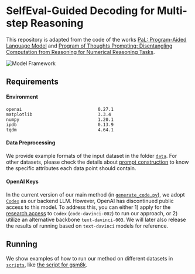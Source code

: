 # SelfEval-Guided Decoding for Multi-step Reasoning

This repository is adapted from the code of the works [PaL: Program-Aided Language Model](https://github.com/reasoning-machines/pal) and [Program of Thoughts Prompting: Disentangling Computation from Reasoning for Numerical Reasoning Tasks](https://github.com/wenhuchen/Program-of-Thoughts). 

![Model Framework](figures/framework-prompt.png)

## Requirements

#### Environment

```
openai                             0.27.1
matplotlib                         3.3.4
numpy                              1.20.1
ipdb                               0.13.9
tqdm                               4.64.1
```

#### Data Preprocessing

We provide example formats of the input dataset in the folder [`data`](data).
For other datasets, please check the details about [prompt construction](src/utils/prompt.py) to know the specific attributes each data point should contain.

#### OpenAI Keys

In the current version of our main method (in [`generate_code.py`](src/generate_code.py)), we adopt [`Codex`](https://openai.com/blog/openai-codex) as our backend LLM.
However, OpenAI has discontinued public access to this model.
To address this, you can either 1) apply for the [research access](https://openai.com/form/researcher-access-program) to `Codex` (`code-davinci-002`) to run our approach, or 2) utilize an alternative backbone `text-davinci-003`.
We will later also release the results of running based on `text-davinci` models for reference.


## Running

We show examples of how to run our method on different datasets in [`scripts`](scripts), like [the script for gsm8k](scripts/run_generation_gsm8k.sh).



